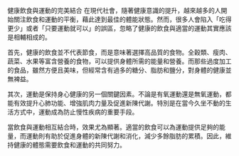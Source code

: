 健康飲食與運動的完美結合
在現代社會，隨著健康意識的提升，越來越多的人開始關注飲食和運動的平衡，藉此達到最佳的體能狀態。然而，很多人會陷入「吃得更少」或者「只要運動就可以」的誤區，忽略了健康的飲食與適當的運動其實應該是相輔相成的。

首先，健康的飲食並不代表節食，而是意味著選擇高品質的食物。全穀類、瘦肉、蔬菜、水果等富含營養的食物，可以提供身體所需的能量和營養。而那些過度加工的食品，雖然方便且美味，但經常含有過多的糖分、脂肪和鹽分，對身體的健康並無裨益。

其次，運動是保持身心健康的另一個關鍵因素。不論是有氧運動還是無氧運動，都能有效提升心肺功能、增強肌肉力量及促進新陳代謝。特別是在當今久坐不動的生活方式中，運動成為防止慢性疾病的重要手段。

當飲食與運動相互結合時，效果尤為顯著。適當的飲食可以為運動提供足夠的能量，而運動則有助於促進身體的新陳代謝和消化，減少多餘脂肪的累積。因此，維持健康的體態需要飲食和運動的共同努力。